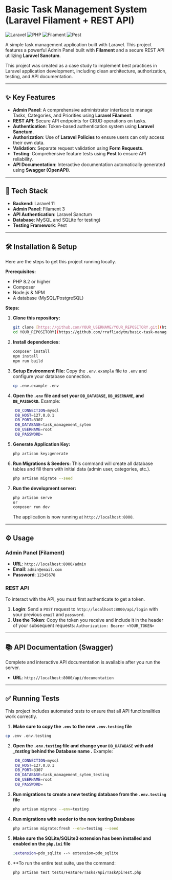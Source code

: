 # Basic Task Management System (Laravel Filament + REST API)

![Laravel](https://img.shields.io/badge/Laravel-11-FF2D20?style=for-the-badge&logo=laravel)
![PHP](https://img.shields.io/badge/PHP-8.2-777BB4?style=for-the-badge&logo=php)
![Filament](https://img.shields.io/badge/Filament-3-D82462?style=for-the-badge)
![Pest](https://img.shields.io/badge/Pest-✓-CC243D?style=for-the-badge&logo=pest)

A simple task management application built with Laravel. This project features a powerful Admin Panel built with **Filament** and a secure REST API utilizing **Laravel Sanctum**.

This project was created as a case study to implement best practices in Laravel application development, including clean architecture, authorization, testing, and API documentation.

---
## ✨ Key Features
- **Admin Panel**: A comprehensive administrator interface to manage Tasks, Categories, and Priorities using **Laravel Filament**.
- **REST API**: Secure API endpoints for CRUD operations on tasks.
- **Authentication**: Token-based authentication system using **Laravel Sanctum**.
- **Authorization**: Use of **Laravel Policies** to ensure users can only access their own data.
- **Validation**: Separate request validation using **Form Requests**.
- **Testing**: Comprehensive feature tests using **Pest** to ensure API reliability.
- **API Documentation**: Interactive documentation automatically generated using **Swagger (OpenAPI)**.

---
## 🚀 Tech Stack
- **Backend**: Laravel 11
- **Admin Panel**: Filament 3
- **API Authentication**: Laravel Sanctum
- **Database**: MySQL and SQLite for testing)
- **Testing Framework**: Pest

---
## 🛠️ Installation & Setup
Here are the steps to get this project running locally.

**Prerequisites:**
- PHP 8.2 or higher
- Composer
- Node.js & NPM
- A database (MySQL/PostgreSQL)

**Steps:**
1.  **Clone this repository:**
    ```bash
    git clone [https://github.com/YOUR_USERNAME/YOUR_REPOSITORY.git](https://github.com/YOUR_USERNAME/YOUR_REPOSITORY.git)
    cd YOUR_REPOSITORY](https://github.com/rrafliadytm/basic-task-management-system-app.git)
    ```

2.  **Install dependencies:**
    ```bash
    composer install
    npm install
    npm run build
    ```

3.  **Setup Environment File:**
    Copy the `.env.example` file to `.env` and configure your database connection.
    ```bash
    cp .env.example .env
    ```
4. **Open the `.env` file and set your `DB_DATABASE`, `DB_USERNAME`, and `DB_PASSWORD`.** Example:
   ```bash
    DB_CONNECTION=mysql
    DB_HOST=127.0.0.1
    DB_PORT=3307
    DB_DATABASE=task_management_sytem
    DB_USERNAME=root
    DB_PASSWORD=
   ```

4.  **Generate Application Key:**
    ```bash
    php artisan key:generate
    ```

5.  **Run Migrations & Seeders:**
    This command will create all database tables and fill them with initial data (admin user, categories, etc.).
    ```bash
    php artisan migrate --seed
    ```

6.  **Run the development server:**
    ```bash
    php artisan serve
    or
    composer run dev
    ```
    The application is now running at `http://localhost:8000`.

---
## ⚙️ Usage

### Admin Panel (Filament)
- **URL**: `http://localhost:8000/admin`
- **Email**: `admin@email.com`
- **Password**: `12345678`

### REST API
To interact with the API, you must first authenticate to get a token.

1.  **Login**: Send a `POST` request to `http://localhost:8000/api/login` with your previous `email` and `password`.
2.  **Use the Token**: Copy the token you receive and include it in the header of your subsequent requests:
    `Authorization: Bearer <YOUR_TOKEN>`

---
## 📚 API Documentation (Swagger)
Complete and interactive API documentation is available after you run the server.
- **URL**: `http://localhost:8000/api/documentation`

---
## ✅ Running Tests
This project includes automated tests to ensure that all API functionalities work correctly.

1. **Make sure to copy the `.env` to the new `.env.testing` file**
```bash
cp .env .env.testing
```
2. **Open the `.env.testing` file and change your `DB_DATABASE` with add *_testing* behind the Database name .** Example:
   ```bash
    DB_CONNECTION=mysql
    DB_HOST=127.0.0.1
    DB_PORT=3307
    DB_DATABASE=task_management_sytem_testing
    DB_USERNAME=root
    DB_PASSWORD=
   ```

3. **Run migrations to create a new testing database from the `.env.testing` file**
   ```bash
   php artisan migrate --env=testing
   ```
4. **Run migrations with seeder to the new testing Database**
   ```bash
   php artisan migrate:fresh --env=testing --seed
   ```
4. **Make sure the SQLite/SQLite3 extension has been installed and enabled on the `php.ini` file**
   ```bash
   ;extension=pdo_sqlite --> extension=pdo_sqlite
   ```
   
5. **To run the entire test suite, use the command:
   ```bash
   php artisan test tests/Feature/Tasks/Api/TaskApiTest.php
   ```
